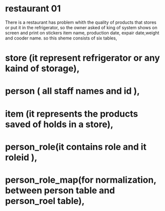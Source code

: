 ﻿# restaurant 01
There is a restaurant has problem whith the quality of products that stores or put it in the refrigerator, so the owner asked of king of system shows on screen and print on stickers  item name, production date, expair date,weight and cooder name. so this sheme consists of six tables,

# store (it represent refrigerator or any kaind of storage),
# person ( all staff names and id ),
# item (it represents the products saved of holds in a store),
# person_role(it contains role and it roleid ),
# person_role_map(for normalization, between person table and person_roel table),

